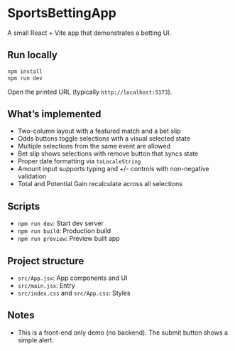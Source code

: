 # SportsBettingApp

A small React + Vite app that demonstrates a betting UI.

## Run locally

```bash
npm install
npm run dev
```

Open the printed URL (typically `http://localhost:5173`).

## What’s implemented

- Two-column layout with a featured match and a bet slip
- Odds buttons toggle selections with a visual selected state
- Multiple selections from the same event are allowed
- Bet slip shows selections with remove button that syncs state
- Proper date formatting via `toLocaleString`
- Amount input supports typing and +/- controls with non-negative validation
- Total and Potential Gain recalculate across all selections

## Scripts

- `npm run dev`: Start dev server
- `npm run build`: Production build
- `npm run preview`: Preview built app

## Project structure

- `src/App.jsx`: App components and UI
- `src/main.jsx`: Entry
- `src/index.css` and `src/App.css`: Styles

## Notes

- This is a front-end only demo (no backend). The submit button shows a simple alert.
